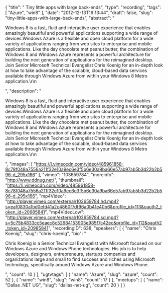 {
  "title": " Tiny little apps with large back-ends",
  "type": "recording",
  "tags": [
    "Azure",
    "win8"
  ],
  "date": "2012-12-13T16:13:44",
  "draft": false,
  "slug": "tiny-little-apps-with-large-back-ends",
  "abstract": "<p>Windows 8 is a fast, fluid and interactive user experience that enables amazingly beautiful and powerful applications supporting a wide range of devices.Windows Azure is a flexible and open cloud platform for a wide variety of applications ranging from web sites to enterprise and mobile applications. Like the day chocolate met peanut butter, the combination of Windows 8 and Windows Azure represents a powerful architecture for building the next generation of applications for the reimagined desktop. Join Senior Microsoft Technical Evangelist Chris Koenig for an in-depth look at how to take advantage of the scalable, cloud-based data services available through Windows Azure from within your Windows 8 Metro application.\r\n</p>",
  "description": "<p>Windows 8 is a fast, fluid and interactive user experience that enables amazingly beautiful and powerful applications supporting a wide range of devices.Windows Azure is a flexible and open cloud platform for a wide variety of applications ranging from web sites to enterprise and mobile applications. Like the day chocolate met peanut butter, the combination of Windows 8 and Windows Azure represents a powerful architecture for building the next generation of applications for the reimagined desktop. Join Senior Microsoft Technical Evangelist Chris Koenig for an in-depth look at how to take advantage of the scalable, cloud-based data services available through Windows Azure from within your Windows 8 Metro application.\r\n</p>",
  "images": [
    "https://i.vimeocdn.com/video/485961858-8c78f048a7556a211f32e10a9ec6e3f5b6e30a9ba66e57ab97ab5b3d22b2b596-d_295x166"
  ],
  "vimeo": "103659784",
  "moreinfo": "http://www.ddnug.net/",
  "thumbnail": "https://i.vimeocdn.com/video/485961858-8c78f048a7556a211f32e10a9ec6e3f5b6e30a9ba66e57ab97ab5b3d22b2b596-d_295x166",
  "mp4Video": "http://player.vimeo.com/external/103659784.hd.mp4?s=eaf0830a1bd0efd41a2c4860f7df96a0b41e40b6&profile_id=113&oauth2_token_id=20985841",
  "mp4VideoLow": "http://player.vimeo.com/external/103659784.sd.mp4?s=5c75b4833cc5eaec8c52684153905e985f7c42ec&profile_id=112&oauth2_token_id=20985841",
  "recordingID": 638,
  "speakers": [
    {
      "name": "Chris Koenig",
      "slug": "chris-koenig",
      "bio": "<p>Chris Koenig is a Senior Technical Evangelist with Microsoft focused on our Windows Azure and Windows Phone technologies.  His job is to help developers, designers, entrepreneurs, startups companies and organizations large and small to find success and riches using Microsoft technology, specifically around Windows Azure and Windows Phone.</p>",
      "count": 10
    }
  ],
  "ugtvtags": [
    {
      "name": "Azure",
      "slug": "azure",
      "count": 52
    },
    {
      "name": "win8",
      "slug": "win8",
      "count": 17
    }
  ],
  "meetups": [
    {
      "name": "Dallas .NET UG",
      "slug": "dallas-net-ug",
      "count": 20
    }
  ]
}